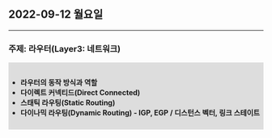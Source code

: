 ## 2022-09-12 월요일

---

### 주제: 라우터(Layer3: 네트워크)

<div style="background: #DDD; padding-top: 15px; padding-bottom: 10px;">

<b>

- 라우터의 동작 방식과 역할
- 다이렉트 커넥티드(Direct Connected)
- 스태틱 라우팅(Static Routing)
- 다이나믹 라우팅(Dynamic Routing) - IGP, EGP / 디스턴스 벡터, 링크 스테이트

</b>

</div>
